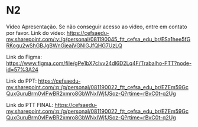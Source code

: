 # N2
Video Apresentação.
Se não conseguir acesso ao video, entre em contato por favor.
Link do vídeo:
https://cefsaedu-my.sharepoint.com/:v:/g/personal/081190045_ftt_cefsa_edu_br/ESa1hee5fGRKogu2wShGBJgBWnGjeajVGNlGJfQHG7UzLQ

Link do Figma:
https://www.figma.com/file/gPe1bX7cIvv24dl6D2Lq4F/Trabalho-FTT?node-id=57%3A24
 
Link do PPT:
https://cefsaedu-my.sharepoint.com/:p:/g/personal/081190022_ftt_cefsa_edu_br/EZEm59GcQuxGuruBrm0vIFwBR2xmro8GbWNxIWjfJSoz-Q?rtime=rBvC0t-q2Ug

Link do PTT FINAL:
https://cefsaedu-my.sharepoint.com/:p:/g/personal/081190022_ftt_cefsa_edu_br/EZEm59GcQuxGuruBrm0vIFwBR2xmro8GbWNxIWjfJSoz-Q?rtime=rBvC0t-q2Ug
